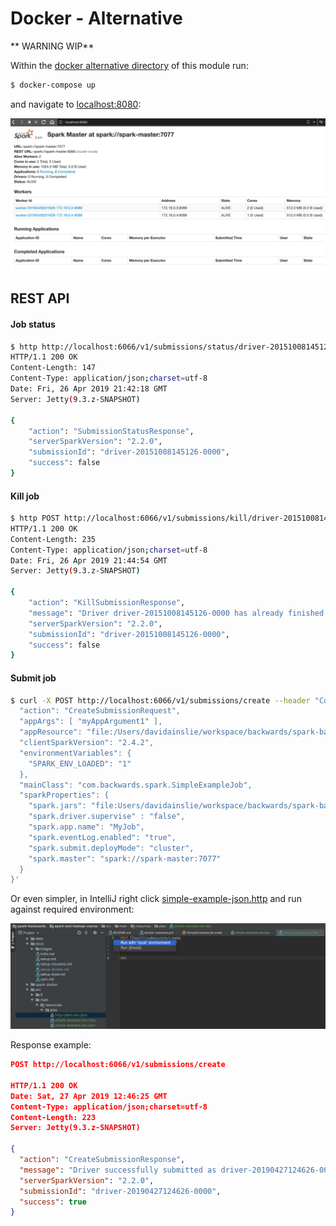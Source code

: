 # Docker - Alternative

** WARNING WIP**

Within the [docker alternative directory](../docker-alternative) of this module run:

```bash
$ docker-compose up
```

and navigate to [localhost:8080](http://localhost:8080):

![Docker](images/docker.png)

## REST API

#### Job status

```bash
$ http http://localhost:6066/v1/submissions/status/driver-20151008145126-0000
HTTP/1.1 200 OK
Content-Length: 147
Content-Type: application/json;charset=utf-8
Date: Fri, 26 Apr 2019 21:42:18 GMT
Server: Jetty(9.3.z-SNAPSHOT)

{
    "action": "SubmissionStatusResponse",
    "serverSparkVersion": "2.2.0",
    "submissionId": "driver-20151008145126-0000",
    "success": false
}
```

#### Kill job

```bash
$ http POST http://localhost:6066/v1/submissions/kill/driver-20151008145126-0000
HTTP/1.1 200 OK
Content-Length: 235
Content-Type: application/json;charset=utf-8
Date: Fri, 26 Apr 2019 21:44:54 GMT
Server: Jetty(9.3.z-SNAPSHOT)

{
    "action": "KillSubmissionResponse",
    "message": "Driver driver-20151008145126-0000 has already finished or does not exist",
    "serverSparkVersion": "2.2.0",
    "submissionId": "driver-20151008145126-0000",
    "success": false
}
```

#### Submit job

```bash
$ curl -X POST http://localhost:6066/v1/submissions/create --header "Content-Type:application/json;charset=UTF-8" --data '{
  "action": "CreateSubmissionRequest",
  "appArgs": [ "myAppArgument1" ],
  "appResource": "file:/Users/davidainslie/workspace/backwards/spark-backwards/spark-and-hadoop-course/target/scala-2.12/spark-and-hadoop-course_2.12-0.1.0-SNAPSHOT.jar",      
  "clientSparkVersion": "2.4.2",
  "environmentVariables": {
    "SPARK_ENV_LOADED": "1"
  },
  "mainClass": "com.backwards.spark.SimpleExampleJob",
  "sparkProperties": {
    "spark.jars": "file:Users/davidainslie/workspace/backwards/spark-backwards/spark-and-hadoop-course/target/scala-2.12/spark-and-hadoop-course_2.12-0.1.0-SNAPSHOT.jar",
    "spark.driver.supervise" : "false",
    "spark.app.name": "MyJob",
    "spark.eventLog.enabled": "true",
    "spark.submit.deployMode": "cluster",
    "spark.master": "spark://spark-master:7077"
  }
}'
```

Or even simpler, in IntelliJ right click [simple-example-json.http](../src/main/resources/jobs/simple-example-json.http) and run against required environment:

![Run job via http request](images/run-job-via-http-request.png)

Response example:

```json
POST http://localhost:6066/v1/submissions/create

HTTP/1.1 200 OK
Date: Sat, 27 Apr 2019 12:46:25 GMT
Content-Type: application/json;charset=utf-8
Content-Length: 223
Server: Jetty(9.3.z-SNAPSHOT)

{
  "action": "CreateSubmissionResponse",
  "message": "Driver successfully submitted as driver-20190427124626-0000",
  "serverSparkVersion": "2.2.0",
  "submissionId": "driver-20190427124626-0000",
  "success": true
}
```

